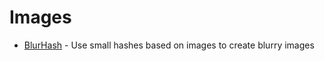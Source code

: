 # Images

- [BlurHash](https://blurha.sh/) - Use small hashes based on images to create blurry images

